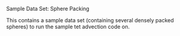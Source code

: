Sample Data Set: Sphere Packing

This contains a sample data set (containing several densely packed spheres) to run the sample
tet advection code on.

